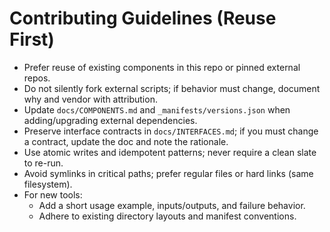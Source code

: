 # Contributing Guidelines (Reuse First)

- Prefer reuse of existing components in this repo or pinned external repos.
- Do not silently fork external scripts; if behavior must change, document why and vendor with attribution.
- Update `docs/COMPONENTS.md` and `_manifests/versions.json` when adding/upgrading external dependencies.
- Preserve interface contracts in `docs/INTERFACES.md`; if you must change a contract, update the doc and note the rationale.
- Use atomic writes and idempotent patterns; never require a clean slate to re-run.
- Avoid symlinks in critical paths; prefer regular files or hard links (same filesystem).
- For new tools:
  - Add a short usage example, inputs/outputs, and failure behavior.
  - Adhere to existing directory layouts and manifest conventions.

